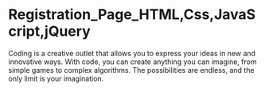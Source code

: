 # Registration_Page_HTML,Css,JavaScript,jQuery 
Coding is a creative outlet that allows you to express your ideas in new and innovative ways. With code, you can create anything you can imagine, from simple games to complex algorithms. The possibilities are endless, and the only limit is your imagination.
